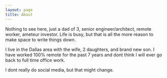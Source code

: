 ```yaml
---
layout: page
title: About
---
```


Nothing to see here, just a dad of 3, senior engineer/architect, remote worker, ameteur investor.  Life is busy, but that is all the more reason to make space to write things down. 

I live in the Dallas area with the wife, 2 daughters, and brand new son.  I have worked 100% remote for the past 7 years and dont think I will ever go back to full time office work.  

I dont really do social media, but that might change.  